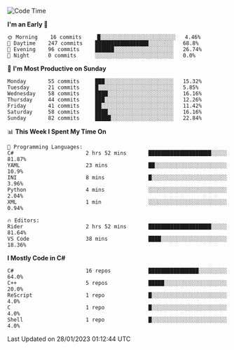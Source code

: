 <!--START_SECTION:waka-->
![Code Time](http://img.shields.io/badge/Code%20Time-892%20hrs%2013%20mins-blue)

**I'm an Early 🐤** 

```text
🌞 Morning    16 commits     █░░░░░░░░░░░░░░░░░░░░░░░░   4.46% 
🌆 Daytime    247 commits    █████████████████░░░░░░░░   68.8% 
🌃 Evening    96 commits     ██████░░░░░░░░░░░░░░░░░░░   26.74% 
🌙 Night      0 commits      ░░░░░░░░░░░░░░░░░░░░░░░░░   0.0%

```
📅 **I'm Most Productive on Sunday** 

```text
Monday       55 commits     ███░░░░░░░░░░░░░░░░░░░░░░   15.32% 
Tuesday      21 commits     █░░░░░░░░░░░░░░░░░░░░░░░░   5.85% 
Wednesday    58 commits     ████░░░░░░░░░░░░░░░░░░░░░   16.16% 
Thursday     44 commits     ███░░░░░░░░░░░░░░░░░░░░░░   12.26% 
Friday       41 commits     ██░░░░░░░░░░░░░░░░░░░░░░░   11.42% 
Saturday     58 commits     ████░░░░░░░░░░░░░░░░░░░░░   16.16% 
Sunday       82 commits     █████░░░░░░░░░░░░░░░░░░░░   22.84%

```


📊 **This Week I Spent My Time On** 

```text
💬 Programming Languages: 
C#                       2 hrs 52 mins       ████████████████████░░░░░   81.87% 
YAML                     23 mins             ██░░░░░░░░░░░░░░░░░░░░░░░   10.9% 
INI                      8 mins              █░░░░░░░░░░░░░░░░░░░░░░░░   3.96% 
Python                   4 mins              ░░░░░░░░░░░░░░░░░░░░░░░░░   2.04% 
XML                      1 min               ░░░░░░░░░░░░░░░░░░░░░░░░░   0.94%

🔥 Editors: 
Rider                    2 hrs 52 mins       ████████████████████░░░░░   81.64% 
VS Code                  38 mins             ████░░░░░░░░░░░░░░░░░░░░░   18.36%

```

**I Mostly Code in C#** 

```text
C#                       16 repos            ████████████████░░░░░░░░░   64.0% 
C++                      5 repos             █████░░░░░░░░░░░░░░░░░░░░   20.0% 
ReScript                 1 repo              █░░░░░░░░░░░░░░░░░░░░░░░░   4.0% 
C                        1 repo              █░░░░░░░░░░░░░░░░░░░░░░░░   4.0% 
Shell                    1 repo              █░░░░░░░░░░░░░░░░░░░░░░░░   4.0%

```



 Last Updated on 28/01/2023 01:12:44 UTC
<!--END_SECTION:waka-->
